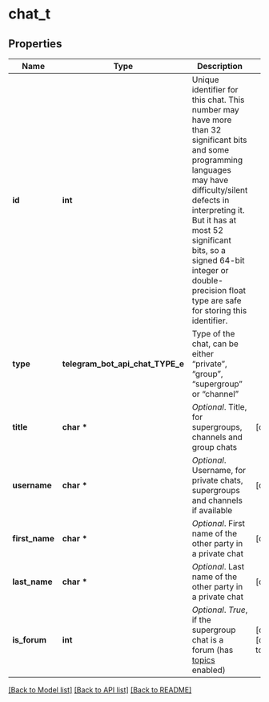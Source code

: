 # chat_t

## Properties
Name | Type | Description | Notes
------------ | ------------- | ------------- | -------------
**id** | **int** | Unique identifier for this chat. This number may have more than 32 significant bits and some programming languages may have difficulty/silent defects in interpreting it. But it has at most 52 significant bits, so a signed 64-bit integer or double-precision float type are safe for storing this identifier. | 
**type** | **telegram_bot_api_chat_TYPE_e** | Type of the chat, can be either “private”, “group”, “supergroup” or “channel” | 
**title** | **char \*** | *Optional*. Title, for supergroups, channels and group chats | [optional] 
**username** | **char \*** | *Optional*. Username, for private chats, supergroups and channels if available | [optional] 
**first_name** | **char \*** | *Optional*. First name of the other party in a private chat | [optional] 
**last_name** | **char \*** | *Optional*. Last name of the other party in a private chat | [optional] 
**is_forum** | **int** | *Optional*. *True*, if the supergroup chat is a forum (has [topics](https://telegram.org/blog/topics-in-groups-collectible-usernames#topics-in-groups) enabled) | [optional] [default to true]

[[Back to Model list]](../README.md#documentation-for-models) [[Back to API list]](../README.md#documentation-for-api-endpoints) [[Back to README]](../README.md)


